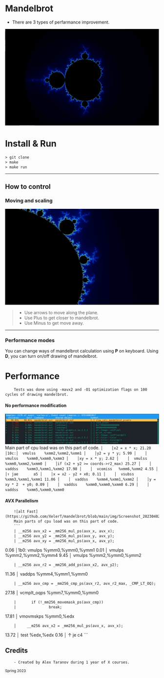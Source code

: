 # Mandelbrot
- There are 3 types of perfarmance improvement.

![alt Mandelbrot](https://github.com/XelerT/mandelbrot/blob/main/img/Screenshot_20230402_010044.png)

# Install & Run
```
> git clone
> make
> make run
```
---

## How to control

### Moving and scaling

![alt Moving](https://github.com/XelerT/mandelbrot/blob/main/img/Screenshot_20230402_011331.png)

> - Use arrows to move along the plane.
> - Use Plus to get closer to mandelbrot.
> - Use Minus to get move away.

---
### Performance modes

You can change ways of mandelbrot calculation using **P** on keyboard. Using **D**, you can turn on/off drawing of mandelbrot.

# Performance
        Tests was done using -mavx2 and -O1 optimization flags on 100 cycles of drawing mandelbrot.
#### No performance modification
![alt Slow](https://github.com/XelerT/mandelbrot/blob/main/img/Screenshot_20230402_102300.png)
        Main part of cpu load was on this part of code.
        ```
       │    │x2 = x * x;
 21.20 │10c:│  vmulss    %xmm2,%xmm2,%xmm1
       │    │y2 = y * y;
  5.99 │    │  vmulss    %xmm0,%xmm0,%xmm3
       │    │xy = x * y;
  2.62 │    │  vmulss    %xmm0,%xmm2,%xmm0
       │    │if (x2 + y2 >= coords->r2_max)
 25.27 │    │  vaddss    %xmm3,%xmm1,%xmm2
 17.98 │    │  vcomiss   %xmm6,%xmm2
  4.55 │    │↑ jae       a5
       │    │x = x2 - y2 + x0;
  0.11 │    │  vsubss    %xmm3,%xmm1,%xmm1
 11.06 │    │  vaddss    %xmm4,%xmm1,%xmm2
       │    │y = xy * 2  + y0;
  0.09 │    │  vaddss    %xmm0,%xmm0,%xmm0
  6.29 │    │  vaddss    %xmm5,%xmm0,%xmm0
        ```

#### AVX Parallelism
        ![alt Fast](https://github.com/XelerT/mandelbrot/blob/main/img/Screenshot_20230402_102526.png)
        Main parts of cpu load was on this part of code.
        ```
        | __m256 avx_x2 = _mm256_mul_ps(avx_x, avx_x);
        | __m256 avx_y2 = _mm256_mul_ps(avx_y, avx_y);
        | __m256 avx_xy = _mm256_mul_ps(avx_x, avx_y);
   0.06 │1b0:   vmulps       %ymm0,%ymm0,%ymm1
   0.01 │       vmulps       %ymm2,%ymm2,%ymm4
   9.45 │       vmulps       %ymm2,%ymm0,%ymm2

        | __m256 avx_r2 = _mm256_add_ps(avx_x2, avx_y2);
  11.36 │       vaddps       %ymm4,%ymm1,%ymm0

        | __m256 avx_cmp = _mm256_cmp_ps(avx_r2, avx_r2_max, _CMP_LT_OQ);
  27.18 │       vcmplt_oqps  %ymm7,%ymm0,%ymm0

        |       if (!_mm256_movemask_ps(avx_cmp))
        |               break;
  17.81 │       vmovmskps    %ymm0,%edx

        │     __m256 avx_x2 = _mm256_mul_ps(avx_x, avx_x);
  13.72 │       test         %edx,%edx
   0.16 │     ↑ je           c4
        ```

## Credits
        - Created by Alex Taranov during 1 year of X courses.

<sup align = "center"> Spring 2023 </sup>

